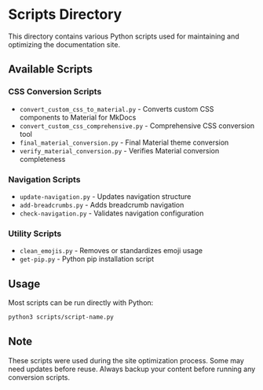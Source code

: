 # Scripts Directory

This directory contains various Python scripts used for maintaining and optimizing the documentation site.

## Available Scripts

### CSS Conversion Scripts
- `convert_custom_css_to_material.py` - Converts custom CSS components to Material for MkDocs
- `convert_custom_css_comprehensive.py` - Comprehensive CSS conversion tool
- `final_material_conversion.py` - Final Material theme conversion
- `verify_material_conversion.py` - Verifies Material conversion completeness

### Navigation Scripts
- `update-navigation.py` - Updates navigation structure
- `add-breadcrumbs.py` - Adds breadcrumb navigation
- `check-navigation.py` - Validates navigation configuration

### Utility Scripts
- `clean_emojis.py` - Removes or standardizes emoji usage
- `get-pip.py` - Python pip installation script

## Usage

Most scripts can be run directly with Python:

```bash
python3 scripts/script-name.py
```

## Note
These scripts were used during the site optimization process. Some may need updates before reuse. Always backup your content before running any conversion scripts.